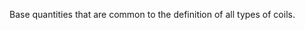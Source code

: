 Base quantities that are common to the definition of all types of coils.

<!-- end of short definition -->

